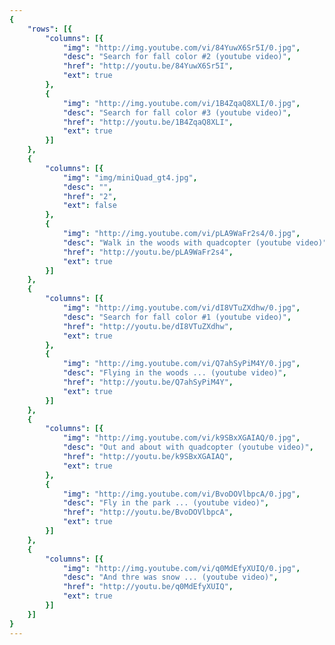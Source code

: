 ```yaml
---
{
	"rows": [{
		"columns": [{
			"img": "http://img.youtube.com/vi/84YuwX6Sr5I/0.jpg",
			"desc": "Search for fall color #2 (youtube video)",
			"href": "http://youtu.be/84YuwX6Sr5I",
			"ext": true
		},
		{
			"img": "http://img.youtube.com/vi/1B4ZqaQ8XLI/0.jpg",
			"desc": "Search for fall color #3 (youtube video)",
			"href": "http://youtu.be/1B4ZqaQ8XLI",
			"ext": true
		}]
	},
	{
		"columns": [{
			"img": "img/miniQuad_gt4.jpg",
			"desc": "",
			"href": "2",
			"ext": false
		},
		{
			"img": "http://img.youtube.com/vi/pLA9WaFr2s4/0.jpg",
			"desc": "Walk in the woods with quadcopter (youtube video)",
			"href": "http://youtu.be/pLA9WaFr2s4",
			"ext": true
		}]
	},
	{
		"columns": [{
			"img": "http://img.youtube.com/vi/dI8VTuZXdhw/0.jpg",
			"desc": "Search for fall color #1 (youtube video)",
			"href": "http://youtu.be/dI8VTuZXdhw",
			"ext": true
		},
		{
			"img": "http://img.youtube.com/vi/Q7ahSyPiM4Y/0.jpg",
			"desc": "Flying in the woods ... (youtube video)",
			"href": "http://youtu.be/Q7ahSyPiM4Y",
			"ext": true
		}]
	},
	{
		"columns": [{
			"img": "http://img.youtube.com/vi/k9SBxXGAIAQ/0.jpg",
			"desc": "Out and about with quadcopter (youtube video)",
			"href": "http://youtu.be/k9SBxXGAIAQ",
			"ext": true
		},
		{
			"img": "http://img.youtube.com/vi/BvoDOVlbpcA/0.jpg",
			"desc": "Fly in the park ... (youtube video)",
			"href": "http://youtu.be/BvoDOVlbpcA",
			"ext": true
		}]
	},
	{
		"columns": [{
			"img": "http://img.youtube.com/vi/q0MdEfyXUIQ/0.jpg",
			"desc": "And thre was snow ... (youtube video)",
			"href": "http://youtu.be/q0MdEfyXUIQ",
			"ext": true
		}]
	}]
}
---
```



